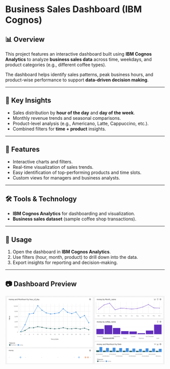 # Business Sales Dashboard (IBM Cognos)

## 📊 Overview
This project features an interactive dashboard built using **IBM Cognos Analytics** to analyze **business sales data** across time, weekdays, and product categories (e.g., different coffee types).  

The dashboard helps identify sales patterns, peak business hours, and product-wise performance to support **data-driven decision making**.

---

## 🔑 Key Insights
- Sales distribution by **hour of the day** and **day of the week**.  
- Monthly revenue trends and seasonal comparisons.  
- Product-level analysis (e.g., Americano, Latte, Cappuccino, etc.).  
- Combined filters for **time + product** insights.  

---

## 🚀 Features
- Interactive charts and filters.  
- Real-time visualization of sales trends.  
- Easy identification of top-performing products and time slots.  
- Custom views for managers and business analysts.  

---

## 🛠️ Tools & Technology
- **IBM Cognos Analytics** for dashboarding and visualization.  
- **Business sales dataset** (sample coffee shop transactions).  

---

## 📌 Usage
1. Open the dashboard in **IBM Cognos Analytics**.  
2. Use filters (hour, month, product) to drill down into the data.  
3. Export insights for reporting and decision-making.  

---

## 📷 Dashboard Preview
![Dashboard Preview](dashboard_preview.png)



